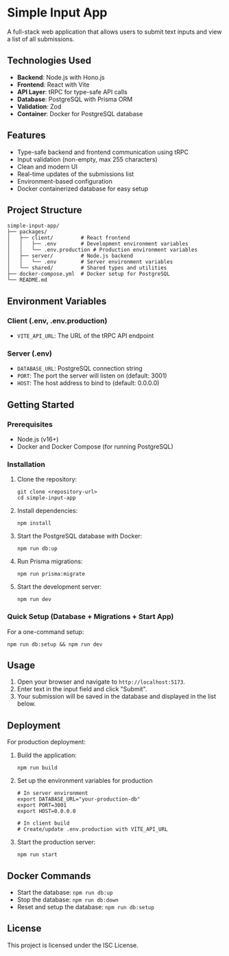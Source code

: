 # Simple Input App

A full-stack web application that allows users to submit text inputs and view a list of all submissions.

## Technologies Used

- **Backend**: Node.js with Hono.js
- **Frontend**: React with Vite
- **API Layer**: tRPC for type-safe API calls
- **Database**: PostgreSQL with Prisma ORM
- **Validation**: Zod
- **Container**: Docker for PostgreSQL database

## Features

- Type-safe backend and frontend communication using tRPC
- Input validation (non-empty, max 255 characters)
- Clean and modern UI
- Real-time updates of the submissions list
- Environment-based configuration
- Docker containerized database for easy setup

## Project Structure

```
simple-input-app/
├── packages/
│   ├── client/         # React frontend
│   │   ├── .env        # Development environment variables
│   │   └── .env.production # Production environment variables
│   ├── server/         # Node.js backend
│   │   └── .env        # Server environment variables
│   └── shared/         # Shared types and utilities
├── docker-compose.yml  # Docker setup for PostgreSQL
└── README.md
```

## Environment Variables

### Client (.env, .env.production)

- `VITE_API_URL`: The URL of the tRPC API endpoint

### Server (.env)

- `DATABASE_URL`: PostgreSQL connection string
- `PORT`: The port the server will listen on (default: 3001)
- `HOST`: The host address to bind to (default: 0.0.0.0)

## Getting Started

### Prerequisites

- Node.js (v16+)
- Docker and Docker Compose (for running PostgreSQL)

### Installation

1. Clone the repository:

   ```
   git clone <repository-url>
   cd simple-input-app
   ```

2. Install dependencies:

   ```
   npm install
   ```

3. Start the PostgreSQL database with Docker:

   ```
   npm run db:up
   ```

4. Run Prisma migrations:

   ```
   npm run prisma:migrate
   ```

5. Start the development server:
   ```
   npm run dev
   ```

### Quick Setup (Database + Migrations + Start App)

For a one-command setup:

```
npm run db:setup && npm run dev
```

## Usage

1. Open your browser and navigate to `http://localhost:5173`.
2. Enter text in the input field and click "Submit".
3. Your submission will be saved in the database and displayed in the list below.

## Deployment

For production deployment:

1. Build the application:

   ```
   npm run build
   ```

2. Set up the environment variables for production

   ```
   # In server environment
   export DATABASE_URL="your-production-db"
   export PORT=3001
   export HOST=0.0.0.0

   # In client build
   # Create/update .env.production with VITE_API_URL
   ```

3. Start the production server:
   ```
   npm run start
   ```

## Docker Commands

- Start the database: `npm run db:up`
- Stop the database: `npm run db:down`
- Reset and setup the database: `npm run db:setup`

## License

This project is licensed under the ISC License.
